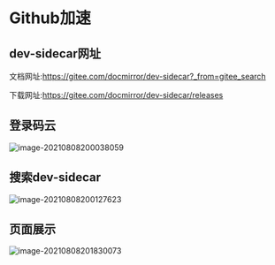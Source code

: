 # Github加速

## dev-sidecar网址

文档网址:https://gitee.com/docmirror/dev-sidecar?_from=gitee_search

下载网址:https://gitee.com/docmirror/dev-sidecar/releases

## 登录码云

![image-20210808200038059](https://i0.hdslb.com/bfs/album/c062c0cd26ce57b33fc4f68db68880949cb1bbe1.png)

## 搜索dev-sidecar

![image-20210808200127623](https://i0.hdslb.com/bfs/album/6726c13fc3b25c4daebc8576fb48a9f873553b4e.png)

## 页面展示

![image-20210808201830073](https://i0.hdslb.com/bfs/album/ec99df911c0cd5950cd3d45c68984e43aec47851.png)